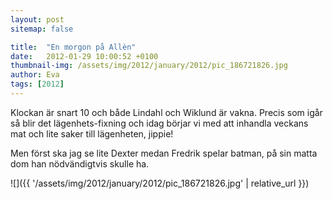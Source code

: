 ```yaml
---
layout: post
sitemap: false

title:  "En morgon på Allèn"
date:   2012-01-29 10:00:52 +0100
thumbnail-img: /assets/img/2012/january/2012/pic_186721826.jpg
author: Eva
tags: [2012]
---
```


Klockan är snart 10 och både Lindahl och Wiklund är vakna. Precis som igår så blir det lägenhets-fixning och idag börjar vi med att inhandla veckans mat och lite saker till lägenheten, jippie! 

Men först ska jag se lite Dexter medan Fredrik spelar batman, på sin matta dom han nödvändigtvis skulle ha.

![]({{ '/assets/img/2012/january/2012/pic_186721826.jpg'  | relative_url }})

